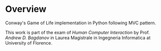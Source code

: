 # Overview
Conway's Game of Life implementation in Python following MVC pattern.

This work is part of the exam of *Human Computer Interaction* by Prof. *Andrew D. Bagdanov* in Laurea Magistrale in Ingegneria Informatica at University of Florence.